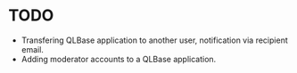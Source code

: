 # TODO

- Transfering QLBase application to another user, notification via recipient email.
- Adding moderator accounts to a QLBase application.